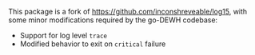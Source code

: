 This package is a fork of https://github.com/inconshreveable/log15, with some
minor modifications required by the go-DEWH codebase:

 * Support for log level `trace`
 * Modified behavior to exit on `critical` failure
